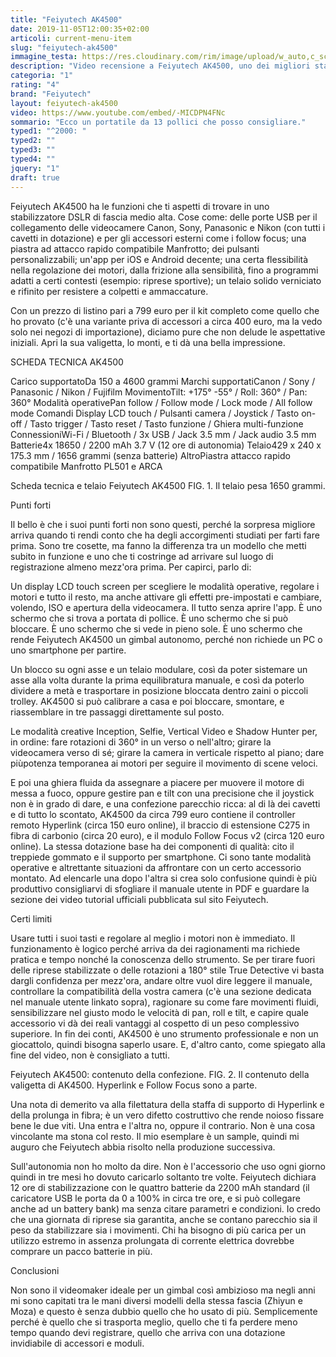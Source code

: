 ```yaml
---
title: "Feiyutech AK4500"
date: 2019-11-05T12:00:35+02:00
articoli: current-menu-item
slug: "feiyutech-ak4500"
immagine_testa: https://res.cloudinary.com/rim/image/upload/w_auto,c_scale,q_auto,f_auto/v1572713921/recensioni/feiyutech-ak4500.jpg
description: "Video recensione a Feiyutech AK4500, uno dei migliori stabilizzatori per mirrorless e reflex del 2019. Il gimbal supporta camere fino a 4.6 kg ed include nella confezione il controller Hyperlink e il modulo Follow Focus. Pubblicata da Riccardo Palombo."
categoria: "1"
rating: "4"
brand: "Feiyutech"
layout: feiyutech-ak4500
video: https://www.youtube.com/embed/-MICDPN4FNc
sommario: "Ecco un portatile da 13 pollici che posso consigliare."
typed1: "^2000: "
typed2: ""
typed3: ""
typed4: ""
jquery: "1"
draft: true
---
```


Feiyutech AK4500 ha le funzioni che ti aspetti di trovare in uno stabilizzatore DSLR di fascia medio alta. Cose come: delle porte USB per il collegamento delle videocamere Canon, Sony, Panasonic e Nikon (con tutti i cavetti in dotazione) e per gli accessori esterni come i follow focus; una piastra ad attacco rapido compatibile Manfrotto; dei pulsanti personalizzabili; un'app per iOS e Android decente; una certa flessibilità nella regolazione dei motori, dalla frizione alla sensibilità, fino a programmi adatti a certi contesti (esempio: riprese sportive); un telaio solido verniciato e rifinito per resistere a colpetti e ammaccature.

Con un prezzo di listino pari a 799 euro per il kit completo come quello che ho provato (c'è una variante priva di accessori a circa 400 euro, ma la vedo solo nei negozi di importazione), diciamo pure che non delude le aspettative iniziali. Apri la sua valigetta, lo monti, e ti dà una bella impressione.

SCHEDA TECNICA AK4500

Carico supportatoDa 150 a 4600 grammi Marchi supportatiCanon / Sony / Panasonic / Nikon / Fujifilm MovimentoTilt: +175° -55° / Roll: 360° / Pan: 360° Modalità operativePan follow / Follow mode / Lock mode / All follow mode Comandi Display LCD touch / Pulsanti camera / Joystick / Tasto on-off / Tasto trigger / Tasto reset / Tasto funzione / Ghiera multi-funzione ConnessioniWi-Fi / Bluetooth / 3x USB / Jack 3.5 mm / Jack audio 3.5 mm Batterie4x 18650 / 2200 mAh 3.7 V (12 ore di autonomia) Telaio429 x 240 x 175.3 mm / 1656 grammi (senza batterie) AltroPiastra attacco rapido compatibile Manfrotto PL501 e ARCA

Scheda tecnica e telaio Feiyutech AK4500
FIG. 1. Il telaio pesa 1650 grammi.

Punti forti

Il bello è che i suoi punti forti non sono questi, perché la sorpresa migliore arriva quando ti rendi conto che ha degli accorgimenti studiati per farti fare prima. Sono tre cosette, ma fanno la differenza tra un modello che metti subito in funzione e uno che ti costringe ad arrivare sul luogo di registrazione almeno mezz'ora prima. Per capirci, parlo di:

Un display LCD touch screen per scegliere le modalità operative, regolare i motori e tutto il resto, ma anche attivare gli effetti pre-impostati e cambiare, volendo, ISO e apertura della videocamera. Il tutto senza aprire l'app. È uno schermo che si trova a portata di pollice. È uno schermo che si può bloccare. È uno schermo che si vede in pieno sole. È uno schermo che rende Feiyutech AK4500 un gimbal autonomo, perché non richiede un PC o uno smartphone per partire.

Un blocco su ogni asse e un telaio modulare, così da poter sistemare un asse alla volta durante la prima equilibratura manuale, e così da poterlo dividere a metà e trasportare in posizione bloccata dentro zaini o piccoli trolley. AK4500 si può calibrare a casa e poi bloccare, smontare, e riassemblare in tre passaggi direttamente sul posto.

Le modalità creative Inception, Selfie, Vertical Video e Shadow Hunter per, in ordine: fare rotazioni di 360° in un verso o nell'altro; girare la videocamera verso di sé; girare la camera in verticale rispetto al piano; dare piùpotenza temporanea ai motori per seguire il movimento di scene veloci.

E poi una ghiera fluida da assegnare a piacere per muovere il motore di messa a fuoco, oppure gestire pan e tilt con una precisione che il joystick non è in grado di dare, e una confezione parecchio ricca: al di là dei cavetti e di tutto lo scontato, AK4500 da circa 799 euro contiene il controller remoto Hyperlink (circa 150 euro online), il braccio di estensione C275 in fibra di carbonio (circa 20 euro), e il modulo Follow Focus v2 (circa 120 euro online). La stessa dotazione base ha dei componenti di qualità: cito il treppiede gommato e il supporto per smartphone. Ci sono tante modalità operative e altrettante situazioni da affrontare con un certo accessorio montato. Ad elencarle una dopo l'altra si crea solo confusione quindi è più produttivo consigliarvi di sfogliare il manuale utente in PDF e guardare la sezione dei video tutorial ufficiali pubblicata sul sito Feiyutech.

Certi limiti

Usare tutti i suoi tasti e regolare al meglio i motori non è immediato. Il funzionamento è logico perché arriva da dei ragionamenti ma richiede pratica e tempo nonché la conoscenza dello strumento. Se per tirare fuori delle riprese stabilizzate o delle rotazioni a 180° stile True Detective vi basta dargli confidenza per mezz'ora, andare oltre vuol dire leggere il manuale, controllare la compatibilità della vostra camera (c'è una sezione dedicata nel manuale utente linkato sopra), ragionare su come fare movimenti fluidi, sensibilizzare nel giusto modo le velocità di pan, roll e tilt, e capire quale accessorio vi dà dei reali vantaggi al cospetto di un peso complessivo superiore. In fin dei conti, AK4500 è uno strumento professionale e non un giocattolo, quindi bisogna saperlo usare. E, d'altro canto, come spiegato alla fine del video, non è consigliato a tutti.

Feiyutech AK4500: contenuto della confezione.
FIG. 2. Il contenuto della valigetta di AK4500. Hyperlink e Follow Focus sono a parte.

Una nota di demerito va alla filettatura della staffa di supporto di Hyperlink e della prolunga in fibra; è un vero difetto costruttivo che rende noioso fissare bene le due viti. Una entra e l'altra no, oppure il contrario. Non è una cosa vincolante ma stona col resto. Il mio esemplare è un sample, quindi mi auguro che Feiyutech abbia risolto nella produzione successiva.

Sull'autonomia non ho molto da dire. Non è l'accessorio che uso ogni giorno quindi in tre mesi ho dovuto caricarlo soltanto tre volte. Feiyutech dichiara 12 ore di stabilizzazione con le quattro batterie da 2200 mAh standard (il caricatore USB le porta da 0 a 100% in circa tre ore, e si può collegare anche ad un battery bank) ma senza citare parametri e condizioni. Io credo che una giornata di riprese sia garantita, anche se contano parecchio sia il peso da stabilizzare sia i movimenti. Chi ha bisogno di più carica per un utilizzo estremo in assenza prolungata di corrente elettrica dovrebbe comprare un pacco batterie in più.

Conclusioni

Non sono il videomaker ideale per un gimbal così ambizioso ma negli anni mi sono capitati tra le mani diversi modelli della stessa fascia (Zhiyun e Moza) e questo è senza dubbio quello che ho usato di più. Semplicemente perché è quello che si trasporta meglio, quello che ti fa perdere meno tempo quando devi registrare, quello che arriva con una dotazione invidiabile di accessori e moduli. 